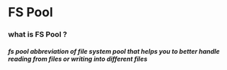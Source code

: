 # FS Pool

### what is FS Pool ?

##### fs pool abbreviation of file system pool that helps you to better handle reading from files or writing into different files